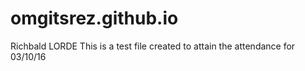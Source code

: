 # omgitsrez.github.io
Richbald LORDE
This is a test file created to attain the attendance for 03/10/16
